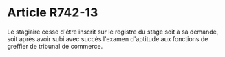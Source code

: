 # Article R742-13

Le stagiaire cesse d'être inscrit sur le registre du stage soit à sa demande, soit après avoir subi avec succès l'examen d'aptitude aux fonctions de greffier de tribunal de commerce.

